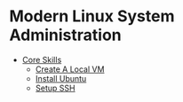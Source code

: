 # Modern Linux System Administration
* [Core Skills](01_Core_Skills/README.md)
	* [Create A Local VM](01_Core_Skills/01_Create_Local_VM.md)
	* [Install Ubuntu](01_Core_Skills/02_Install_Ubuntu.md)
	* [Setup SSH](01_Core_Skills/03_Setup_SSH.md)
